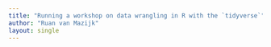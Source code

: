 ```yaml
---
title: "Running a workshop on data wrangling in R with the `tidyverse`"
author: "Ruan van Mazijk"
layout: single
---
```


